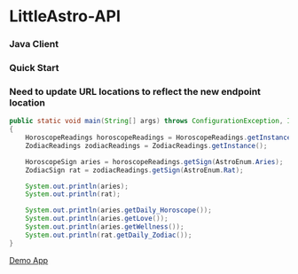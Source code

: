 # LittleAstro-API

### Java Client

### Quick Start

### Need to update URL locations to reflect the new endpoint location

```java
public static void main(String[] args) throws ConfigurationException, IOException, InvalidEnumException
{
    HoroscopeReadings horoscopeReadings = HoroscopeReadings.getInstance();
    ZodiacReadings zodiacReadings = ZodiacReadings.getInstance();

    HoroscopeSign aries = horoscopeReadings.getSign(AstroEnum.Aries);
    ZodiacSign rat = zodiacReadings.getSign(AstroEnum.Rat);

    System.out.println(aries);
    System.out.println(rat);

    System.out.println(aries.getDaily_Horoscope());
    System.out.println(aries.getLove());
    System.out.println(aries.getWellness());
    System.out.println(rat.getDaily_Zodiac());
}
```
[Demo App](https://github.com/xiaoerge/LittleAstroGWT)

